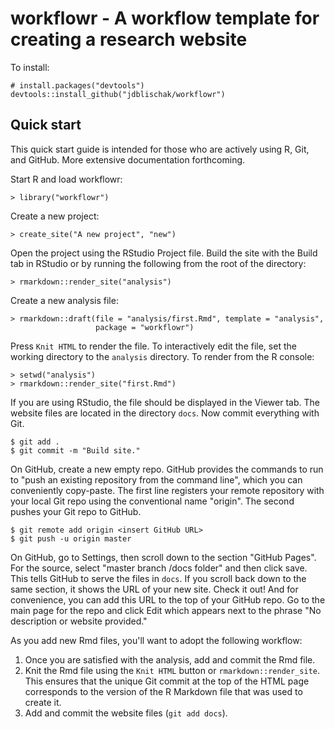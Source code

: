 # workflowr - A workflow template for creating a research website

To install:

```
# install.packages("devtools")
devtools::install_github("jdblischak/workflowr")
```

## Quick start

This quick start guide is intended for those who are actively using R, Git, and
GitHub. More extensive documentation forthcoming.

Start R and load workflowr:

```
> library("workflowr")
```

Create a new project:

```
> create_site("A new project", "new")
```

Open the project using the RStudio Project file. Build the site with the Build tab in RStudio or by running the following from the root of the directory:

```
> rmarkdown::render_site("analysis")
```

Create a new analysis file:

```
> rmarkdown::draft(file = "analysis/first.Rmd", template = "analysis",
                   package = "workflowr")
```

Press `Knit HTML` to render the file. To interactively edit the file, set the
working directory to the `analysis` directory. To render from the R console:

```
> setwd("analysis")
> rmarkdown::render_site("first.Rmd")
```

If you are using RStudio, the file should be displayed in the Viewer tab. The
website files are located in the directory `docs`. Now commit everything with
Git.

```
$ git add .
$ git commit -m "Build site."
```

On GitHub, create a new empty repo. GitHub provides the commands to run to "push
an existing repository from the command line", which you can conveniently 
copy-paste. The first line registers your remote repository with your local Git
repo using the conventional name "origin". The second pushes your Git repo to
GitHub.

```
$ git remote add origin <insert GitHub URL>
$ git push -u origin master
```

On GitHub, go to Settings, then scroll down to the section "GitHub Pages". For
the source, select "master branch /docs folder" and then click save. This tells
GitHub to serve the files in `docs`. If you scroll back down to the same 
section, it shows the URL of your new site. Check it out! And for convenience,
you can add this URL to the top of your GitHub repo. Go to the main page for the
repo and click Edit which appears next to the phrase "No description or website 
provided."

As you add new Rmd files, you'll want to adopt the following workflow:

1. Once you are satisfied with the analysis, add and commit the Rmd file.
1. Knit the Rmd file using the `Knit HTML` button or `rmarkdown::render_site`. This ensures that the unique Git commit at the top of the HTML page corresponds to the version of the R Markdown file that was used to create it.
1. Add and commit the website files (`git add docs`).
